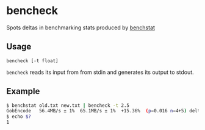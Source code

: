 # bencheck

Spots deltas in benchmarking stats produced by [benchstat](https://github.com/golang/perf/tree/master/cmd/benchstat)

## Usage

```
bencheck [-t float]
```
`bencheck` reads its input from from stdin and generates its output to stdout. 

## Example

```bash
$ benchstat old.txt new.txt | bencheck -t 2.5
GobEncode   56.4MB/s ± 1%  65.1MB/s ± 1%  +15.36%  (p=0.016 n=4+5) delta is greater than 2.5
$ echo $?
1
```
